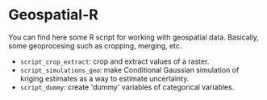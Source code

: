 # Geospatial-R
You can find here some R script for working with geospatial data. Basically, some geoprocesing such as cropping, merging, etc.
- `script_crop_extract`: crop and extract values of a raster.
- `script_simulations_geo`: make Conditional Gaussian simulation of kriging estimates as a way to estimate uncertainty.
- `script_dummy`: create 'dummy' variables of categorical variables.
